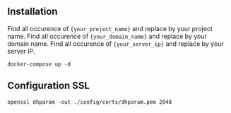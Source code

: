 ## Installation

Find all occurence of `{your_project_name}` and replace by your project name.
Find all occurence of `{your_domain_name}` and replace by your domain name.
Find all occurence of `{your_server_ip}` and replace by your server IP.

    docker-compose up -d

## Configuration SSL
    
    openssl dhparam -out ./config/certs/dhparam.pem 2048
